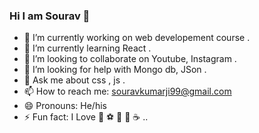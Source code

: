 ### Hi I am Sourav 👋

- 🔭 I’m currently working on web developement course .
- 🌱 I’m currently learning React .
- 👯 I’m looking to collaborate on Youtube, Instagram .
- 🤔 I’m looking for help with Mongo db, JSon .
- 💬 Ask me about css , js .
- 📫 How to reach me: souravkumarji99@gmail.com
- 😄 Pronouns: He/his
- ⚡ Fun fact: I Love 🎵 ⚽ 🕺 🍕 ☕ ..
